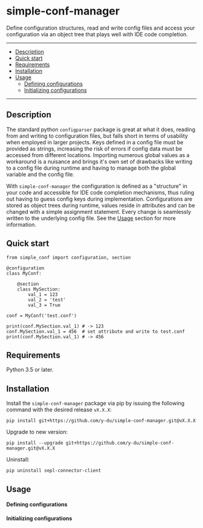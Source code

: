 simple-conf-manager
=======

Define configuration structures, read and write config files and access your configuration via an object tree that plays well with IDE code completion.

---

+ [Description](#description)
+ [Quick start](#quick-start)
+ [Requirements](#requirements)
+ [Installation](#installation)
+ [Usage](#usage)
    + [Defining configurations](#defining-configurations)
    + [Initializing configurations](#initializing-configurations)

---

Description
---

The standard python `configparser` package is great at what it does, reading from and writing to configuration files, but falls short in terms of usability when employed in larger projects.
Keys defined in a config file must be provided as strings, increasing the risk of errors if config data must be accessed from different locations.
Importing numerous global values as a workaround is a nuisance and brings it's own set of drawbacks like writing to a config file during runtime and having to manage both the global variable and the config file.

With `simple-conf-manager` the configuration is defined as a "structure" in your code and accessible for IDE code completion mechanisms, thus ruling out having to guess config keys during implementation.
Configurations are stored as object trees during runtime, values reside in attributes and can be changed with a simple assignment statement. Every change is seamlessly written to the underlying config file.
See the [Usage](#usage) section for more information.


Quick start
---

    from simple_conf import configuration, section
    
    @configuration
    class MyConf:

        @section
        class MySection:
            val_1 = 123
            val_2 = 'test'
            val_3 = True

    conf = MyConf('test.conf')
    
    print(conf.MySection.val_1) # -> 123
    conf.MySection.val_1 = 456  # set attribute and write to test.conf
    print(conf.MySection.val_1) # -> 456

Requirements
----

Python 3.5 or later.


Installation
----

Install the `simple-conf-manager` package via pip by issuing the following command with the desired release `vX.X.X`: 

`pip install git+https://github.com/y-du/simple-conf-manager.git@vX.X.X` 

Upgrade to new version: 

`pip install --upgrade git+https://github.com/y-du/simple-conf-manager.git@vX.X.X`

Uninstall: 

`pip uninstall sepl-connector-client`


Usage
----

#### Defining configurations

#### Initializing configurations

